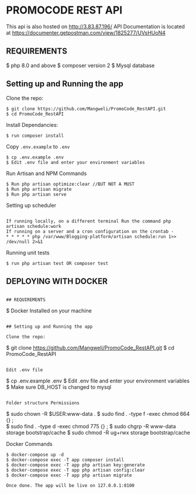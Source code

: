 # PROMOCODE REST API

This api is also hosted on http://3.83.87.196/
API Documentation is located at https://documenter.getpostman.com/view/1825277/UVsHUoN4

## REQUIREMENTS
$ php 8.0 and above
$ composer version 2
$ Mysql database


## Setting up and Running the app

Clone the repo:
```
$ git clone https://github.com/Mangweli/PromoCode_RestAPI.git
$ cd PromoCode_RestAPI
```
Install Dependancies:
```
$ run composer install
```
Copy `.env.example` to `.env`
```
$ cp .env.example .env 
$ Edit .env file and enter your environment variables

```
Run Artisan and NPM Commands
```
$ Run php artisan optimize:clear //BUT NOT A MUST
$ Run php artisan migrate
$ Run php artisan serve

```
Setting up scheduler
```

If running locally, on a different terminal Run the command php artisan schedule:work 
If running on a server and a cron configuration on the crontab - 
* * * * * php /var/www/Blogging-platform/artisan schedule:run 1>> /dev/null 2>&1

```
Running unit tests
```
$ run php artisan test OR composer test
```

## DEPLOYING WITH DOCKER
```

## REQUIREMENTS
```
$ Docker Installed on your machine
```

## Setting up and Running the app

Clone the repo:
```
$ git clone https://github.com/Mangweli/PromoCode_RestAPI.git
$ cd PromoCode_RestAPI
```

Edit .env file
```

$ cp .env.example .env
$ Edit .env file and enter your environment variables
$ Make sure DB_HOST is changed to  mysql
```

Folder structure Permissions
```

$ sudo chown -R $USER:www-data .
$ sudo find . -type f -exec chmod 664 {} \;   
$ sudo find . -type d -exec chmod 775 {} \;
$ sudo chgrp -R www-data storage bootstrap/cache
$ sudo chmod -R ug+rwx storage bootstrap/cache


Docker Commands
```
$ docker-compose up -d
$ docker-compose exec -T app composer install
$ docker-compose exec -T app php artisan key:generate
$ docker-compose exec -T app php artisan config:clear
$ docker-compose exec -T app php artisan migrate

Once done. The app will be live on 127.0.0.1:8100




